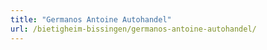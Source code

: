 ```yaml
---
title: "Germanos Antoine Autohandel"
url: /bietigheim-bissingen/germanos-antoine-autohandel/
---
```

